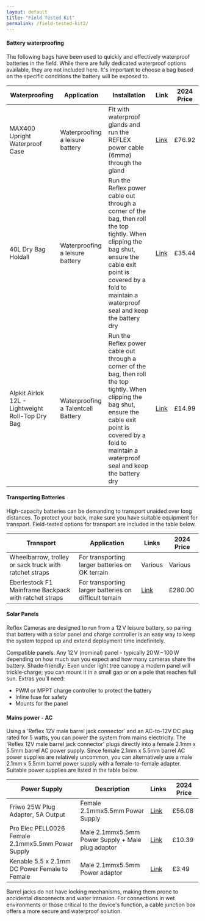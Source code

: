 ```yaml
---
layout: default
title: "Field Tested Kit"
permalink: /field-tested-kit2/
---
```


#### Battery waterproofing
The following bags have been used to quickly and effectively waterproof batteries in the field. While there are fully dedicated waterproof options available, they are not included here. It's important to choose a bag based on the specific conditions the battery will be exposed to.

| Waterproofing                                                                    | Application               | Installation                | Link                                                                                                       | 2024 Price   |
|-------------------------------------------------------------------------------|--------------------------|----------------------------|------------------------------------------------------------------------------------------------------------|-------------|
| MAX400 Upright Waterproof Case                                                           | Waterproofing a leisure battery | Fit with waterproof glands and run the REFLEX power cable (6mm⌀) through the gland  | [Link](https://www.thecaseshop.co.uk/max-case-max400-top-loader-case_4280/)                                       | £76.92     |
| 40L Dry Bag Holdall                                                           | Waterproofing a leisure battery | Run the Reflex power cable out through a corner of the bag, then roll the top tightly. When clipping the bag shut, ensure the cable exit point is covered by a fold to maintain a waterproof seal and keep the battery dry  | [Link](https://amzn.eu/d/d09KCeN) | £35.44     |
| Alpkit Airlok 12L - Lightweight Roll-Top Dry Bag                               | Waterproofing a Talentcell Battery | Run the Reflex power cable out through a corner of the bag, then roll the top tightly. When clipping the bag shut, ensure the cable exit point is covered by a fold to maintain a waterproof seal and keep the battery dry  | [Link](https://amzn.eu/d/9taumA1)                                               | £14.99  |

#### Transporting Batteries
High-capacity batteries can be demanding to transport unaided over long distances. To protect your back, make sure you have suitable equipment for transport. Field-tested options for transport are included in the table below.

| Transport                                                                   | Application                                 | Links                                                                                                       | 2024 Price   |
|-----------------------------------------------------------------------------|---------------------------------------------|-------------------------------------------------------------------------------------------------------------|-------------|
| Wheelbarrow, trolley or sack truck with ratchet straps                       | For transporting larger batteries on OK terrain | Various                                                                                                      | Various     |
| Eberlestock F1 Mainframe Backpack with ratchet straps                        | For transporting larger batteries on difficult terrain | [Link](https://www.sportingservices.co.uk/products/f1-mainframe) | £280.00     |

#### Solar Panels

Reflex Cameras are designed to run from a 12 V leisure battery, so pairing that battery with a solar panel and charge controller is an easy way to keep the system topped up and extend deployment time indefinitely.

Compatible panels: Any 12 V (nominal) panel - typically 20 W – 100 W depending on how much sun you expect and how many cameras share the battery.
Shade‑friendly: Even under light tree canopy a modern panel will trickle‑charge; you can mount it in a small gap or on a pole that reaches full sun.
Extras you’ll need:
- PWM or MPPT charge controller to protect the battery
- Inline fuse for safety
- Mounts for the panel

#### Mains power - AC
Using a 'Reflex 12V male barrel jack connector' and an AC-to-12V DC plug rated for 5 watts, you can power the system from mains electricity. The 'Reflex 12V male barrel jack connector' plugs directly into a female 2.1mm x 5.5mm barrel AC power supply. Since female 2.1mm x 5.5mm barrel AC power supplies are relatively uncommon, you can alternatively use a male 2.1mm x 5.5mm barrel power supply with a female-to-female adapter. Suitable power supplies are listed in the table below.

| Power Supply                                   | Description                                     | Links                                                                                                     | 2024 Price   |
|------------------------------------------|-------------------------------------------------|-----------------------------------------------------------------------------------------------------------|---------|
| Friwo 25W Plug Adapter, 5A Output       | Female 2.1mmx5.5mm Power Supply                | [Link](https://uk.rs-online.com/web/p/ac-dc-adapters/2404034)                                                                                                       | £56.08  |
| Pro Elec PELL0026 Female 2.1mmx5.5mm Power Supply | Male 2.1mmx5.5mm Power Supply + Male plug adaptor                | [Link](https://uk.farnell.com/pro-elec/pell0026/5v-4a-uk-plug-2-1mm/dp/4161185)                                               | £10.39  |
| Kenable 5.5 x 2.1mm DC Power Female to Female | Male 2.1mmx5.5mm Power adaptor | [Link](https://www.amazon.co.uk/kenable-Coupler-Female-Changer-Adapter/dp/B073WBH682) | £3.49  |

Barrel jacks do not have locking mechanisms, making them prone to accidental disconnects and water intrusion. For connections in wet environments or those critical to the device's function, a cable junction box offers a more secure and waterproof solution.